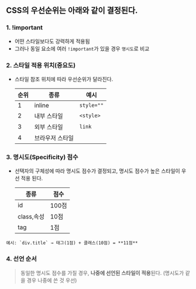 ## CSS의 우선순위는 아래와 같이 결정된다.
### 1. **!important**
- 어떤 스타일보다도 강력하게 적용됨
- 그러나 동일 요소에 여러 `!important`가 있을 경우 `명시도`로 비교

### 2. **스타일 적용 위치(중요도)** 
- 스타일 참조 위치에 따라 우선순위가 달라진다.
  
  | 순위 | 종류 | 예시 |
  |---|---|---|
  | 1 | inline  | `style=""` |
  | 2 | 내부 스타일  | `<style>` |
  | 3 | 외부 스타일 | `link` |
  | 4 | 브라우저 스타일 |   |

### 3. **명시도(Specificity) 점수**
- 선택자의 구체성에 따라 명시도 점수가 결정되고, 명시도 점수가 높은 스타일이 우선 적용 된다.

  | 종류 | 점수 |
  | --- | --- |
  | id | 100점 |
  | class,속성 | 10점 |
  | tag | 1점 |
```
예시: `div.title` → 태그(1점) + 클래스(10점) = **11점**
```
### 4. **선언 순서** 
> 동일한 명시도 점수를 가질 경우, **나중에 선언된 스타일이 적용**된다.
(명시도가 같을 경우 나중에 쓴 것 우선)
